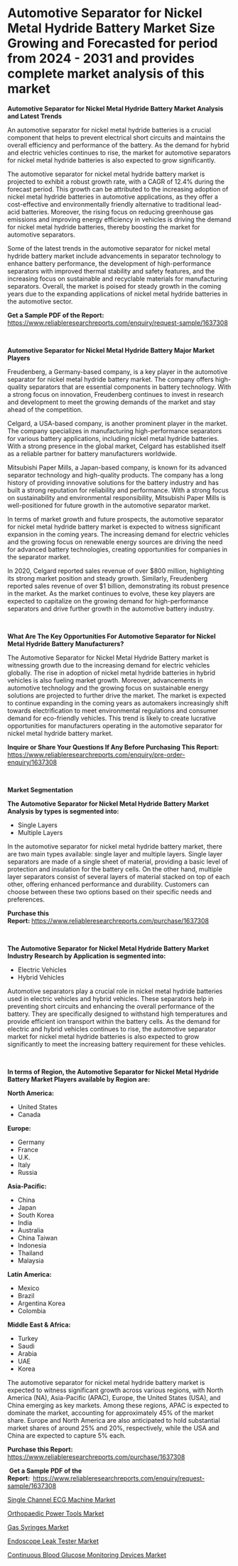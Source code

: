 <p><h1>Automotive Separator for Nickel Metal Hydride Battery Market Size Growing and Forecasted for period from 2024 - 2031 and provides complete market analysis of this market</h1></p><p><strong>Automotive Separator for Nickel Metal Hydride Battery Market Analysis and Latest Trends</strong></p>
<p><p>An automotive separator for nickel metal hydride batteries is a crucial component that helps to prevent electrical short circuits and maintains the overall efficiency and performance of the battery. As the demand for hybrid and electric vehicles continues to rise, the market for automotive separators for nickel metal hydride batteries is also expected to grow significantly. </p><p>The automotive separator for nickel metal hydride battery market is projected to exhibit a robust growth rate, with a CAGR of 12.4% during the forecast period. This growth can be attributed to the increasing adoption of nickel metal hydride batteries in automotive applications, as they offer a cost-effective and environmentally friendly alternative to traditional lead-acid batteries. Moreover, the rising focus on reducing greenhouse gas emissions and improving energy efficiency in vehicles is driving the demand for nickel metal hydride batteries, thereby boosting the market for automotive separators.</p><p>Some of the latest trends in the automotive separator for nickel metal hydride battery market include advancements in separator technology to enhance battery performance, the development of high-performance separators with improved thermal stability and safety features, and the increasing focus on sustainable and recyclable materials for manufacturing separators. Overall, the market is poised for steady growth in the coming years due to the expanding applications of nickel metal hydride batteries in the automotive sector.</p></p>
<p><strong>Get a Sample PDF of the Report:&nbsp;</strong> <a href="https://www.reliableresearchreports.com/enquiry/request-sample/1637308">https://www.reliableresearchreports.com/enquiry/request-sample/1637308</a></p>
<p>&nbsp;</p>
<p><strong>Automotive Separator for Nickel Metal Hydride Battery Major Market Players</strong></p>
<p><p>Freudenberg, a Germany-based company, is a key player in the automotive separator for nickel metal hydride battery market. The company offers high-quality separators that are essential components in battery technology. With a strong focus on innovation, Freudenberg continues to invest in research and development to meet the growing demands of the market and stay ahead of the competition.</p><p>Celgard, a USA-based company, is another prominent player in the market. The company specializes in manufacturing high-performance separators for various battery applications, including nickel metal hydride batteries. With a strong presence in the global market, Celgard has established itself as a reliable partner for battery manufacturers worldwide.</p><p>Mitsubishi Paper Mills, a Japan-based company, is known for its advanced separator technology and high-quality products. The company has a long history of providing innovative solutions for the battery industry and has built a strong reputation for reliability and performance. With a strong focus on sustainability and environmental responsibility, Mitsubishi Paper Mills is well-positioned for future growth in the automotive separator market.</p><p>In terms of market growth and future prospects, the automotive separator for nickel metal hydride battery market is expected to witness significant expansion in the coming years. The increasing demand for electric vehicles and the growing focus on renewable energy sources are driving the need for advanced battery technologies, creating opportunities for companies in the separator market.</p><p>In 2020, Celgard reported sales revenue of over $800 million, highlighting its strong market position and steady growth. Similarly, Freudenberg reported sales revenue of over $1 billion, demonstrating its robust presence in the market. As the market continues to evolve, these key players are expected to capitalize on the growing demand for high-performance separators and drive further growth in the automotive battery industry.</p></p>
<p>&nbsp;</p>
<p><strong>What Are The Key Opportunities For Automotive Separator for Nickel Metal Hydride Battery Manufacturers?</strong></p>
<p><p>The Automotive Separator for Nickel Metal Hydride Battery market is witnessing growth due to the increasing demand for electric vehicles globally. The rise in adoption of nickel metal hydride batteries in hybrid vehicles is also fueling market growth. Moreover, advancements in automotive technology and the growing focus on sustainable energy solutions are projected to further drive the market. The market is expected to continue expanding in the coming years as automakers increasingly shift towards electrification to meet environmental regulations and consumer demand for eco-friendly vehicles. This trend is likely to create lucrative opportunities for manufacturers operating in the automotive separator for nickel metal hydride battery market.</p></p>
<p><strong>Inquire or Share Your Questions If Any Before Purchasing This Report:</strong> <a href="https://www.reliableresearchreports.com/enquiry/pre-order-enquiry/1637308">https://www.reliableresearchreports.com/enquiry/pre-order-enquiry/1637308</a></p>
<p>&nbsp;</p>
<p><strong>Market Segmentation</strong></p>
<p><strong>The Automotive Separator for Nickel Metal Hydride Battery Market Analysis by types is segmented into:</strong></p>
<p><ul><li>Single Layers</li><li>Multiple Layers</li></ul></p>
<p><p>In the automotive separator for nickel metal hydride battery market, there are two main types available: single layer and multiple layers. Single layer separators are made of a single sheet of material, providing a basic level of protection and insulation for the battery cells. On the other hand, multiple layer separators consist of several layers of material stacked on top of each other, offering enhanced performance and durability. Customers can choose between these two options based on their specific needs and preferences.</p></p>
<p><strong>Purchase this Report:&nbsp;</strong><a href="https://www.reliableresearchreports.com/purchase/1637308">https://www.reliableresearchreports.com/purchase/1637308</a></p>
<p>&nbsp;</p>
<p><strong>The Automotive Separator for Nickel Metal Hydride Battery Market Industry Research by Application is segmented into:</strong></p>
<p><ul><li>Electric Vehicles</li><li>Hybrid Vehicles</li></ul></p>
<p><p>Automotive separators play a crucial role in nickel metal hydride batteries used in electric vehicles and hybrid vehicles. These separators help in preventing short circuits and enhancing the overall performance of the battery. They are specifically designed to withstand high temperatures and provide efficient ion transport within the battery cells. As the demand for electric and hybrid vehicles continues to rise, the automotive separator market for nickel metal hydride batteries is also expected to grow significantly to meet the increasing battery requirement for these vehicles.</p></p>
<p>&nbsp;</p>
<p><strong>In terms of Region, the Automotive Separator for Nickel Metal Hydride Battery Market Players available by Region are:</strong></p>
<p>
    <p> <strong> North America: </strong>
        <ul>
            <li>United States</li>
            <li>Canada</li>
        </ul>
        </p> 
    <p> <strong> Europe: </strong>
        <ul>
            <li>Germany</li>
            <li>France</li>
            <li>U.K.</li>
            <li>Italy</li>
            <li>Russia</li>
        </ul>
        </p> 
    <p> <strong> Asia-Pacific: </strong>
        <ul>
            <li>China</li>
            <li>Japan</li>
            <li>South Korea</li>
            <li>India</li>
            <li>Australia</li>
            <li>China Taiwan</li>
            <li>Indonesia</li>
            <li>Thailand</li>
            <li>Malaysia</li>
        </ul>
        </p> 
    <p> <strong> Latin America: </strong>
        <ul>
            <li>Mexico</li>
            <li>Brazil</li>
            <li>Argentina Korea</li>
            <li>Colombia</li>
        </ul>
        </p> 
    <p> <strong> Middle East & Africa: </strong>
        <ul>
            <li>Turkey</li>
            <li>Saudi</li>
            <li>Arabia</li>
            <li>UAE</li>
            <li>Korea</li>
        </ul>
    </p>
    </p>
<p><p>The automotive separator for nickel metal hydride battery market is expected to witness significant growth across various regions, with North America (NA), Asia-Pacific (APAC), Europe, the United States (USA), and China emerging as key markets. Among these regions, APAC is expected to dominate the market, accounting for approximately 45% of the market share. Europe and North America are also anticipated to hold substantial market shares of around 25% and 20%, respectively, while the USA and China are expected to capture 5% each.</p></p>
<p><strong>Purchase this Report: </strong><a href="https://www.reliableresearchreports.com/purchase/1637308">https://www.reliableresearchreports.com/purchase/1637308</a></p>
<p>&nbsp;<strong>Get a Sample PDF of the Report:&nbsp;&nbsp;</strong><a href="https://www.reliableresearchreports.com/enquiry/request-sample/1637308">https://www.reliableresearchreports.com/enquiry/request-sample/1637308</a></p>
<p><strong></strong></p>
<p><p><a href="https://medium.com/@avaalsop666/single-channel-ecg-machine-market-furnishes-information-on-market-share-market-trends-and-market-0e4ad578d679">Single Channel ECG Machine Market</a></p><p><a href="https://medium.com/@waltercruz6g/orthopaedic-power-tools-market-comprehensive-assessment-by-type-application-and-geography-824fe6ef36e3">Orthopaedic Power Tools Market</a></p><p><a href="https://medium.com/@vrahul.reportprime/gas-syringes-market-size-market-outlook-and-market-forecast-2024-to-2031-157a36060c26">Gas Syringes Market</a></p><p><a href="https://medium.com/@vrahul.reportprime/endoscope-leak-tester-market-size-and-market-trends-complete-industry-overview-2024-to-2031-aafa2876d545">Endoscope Leak Tester Market</a></p><p><a href="https://medium.com/@avaalsop666/continuous-blood-glucose-monitoring-devices-nbsp-market-focuses-on-market-share-size-and-projected-6391e042594f">Continuous Blood Glucose Monitoring Devices Market</a></p></p>